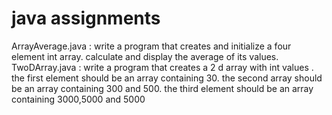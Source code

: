 # java assignments
ArrayAverage.java : write a program that creates and initialize a four element int array. calculate and display the average of its values.
TwoDArray.java : write a program that creates a 2 d array with int values . the first element should be an array containing 30. the second array should be an array containing 300 and 500. the third element should be an array containing 3000,5000 and 5000
